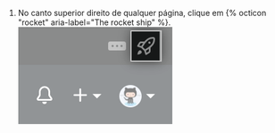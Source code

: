 1. No canto superior direito de qualquer página, clique em {% octicon "rocket" aria-label="The rocket ship" %}. ![Ícone de foguete para acessar as configurações de administrador do site](/assets/images/enterprise/site-admin-settings/access-new-settings.png)
